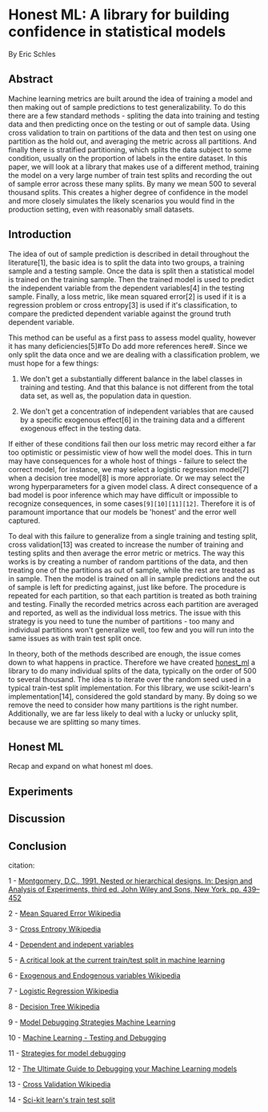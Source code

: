 # Honest ML: A library for building confidence in statistical models

By Eric Schles

## Abstract

Machine learning metrics are built around the idea of training a model and then making out of sample predictions to test generalizability.  To do this there are a few standard methods - spliting the data into training and testing data and then predicting once on the testing or out of sample data.  Using cross validation to train on partitions of the data and then test on using one partition as the hold out, and averaging the metric across all partitions.  And finally there is stratified partitioning, which splits the data subject to some condition, usually on the proportion of labels in the entire dataset.  In this paper, we will look at a library that makes use of a different method, training the model on a very large number of train test splits and recording the out of sample error across these many splits.  By many we mean 500 to several thousand splits.  This creates a higher degree of confidence in the model and more closely simulates the likely scenarios you would find in the production setting, even with reasonably small datasets.

## Introduction

The idea of out of sample prediction is described in detail throughout the literature[1], the basic idea is to split the data into two groups, a training sample and a testing sample.  Once the data is split then a statistical model is trained on the training sample.  Then the trained model is used to predict the independent variable from the dependent variables[4] in the testing sample. Finally, a loss metric, like mean squared error[2] is used if it is a regression problem or cross entropy[3] is used if it's classification, to compare the predicted dependent variable against the ground truth dependent variable.  

This method can be useful as a first pass to assess model quality, however it has many deficiencies[5]#To Do add more references here#.  Since we only split the data once and we are dealing with a classification problem, we must hope for a few things:

1. We don't get a substantially different balance in the label classes in training and testing.  And that this balance is not different from the total data set, as well as, the population data in question.

2. We don't get a concentration of independent variables that are caused by a specific exogenous effect[6] in the training data and a different exogenous effect in the testing data.  

If either of these conditions fail then our loss metric may record either a far too optimistic or pessimistic view of how well the model does.  This in turn may have consequences for a whole host of things - failure to select the correct model, for instance, we may select a logistic regression model[7] when a decision tree model[8] is more approriate.  Or we may select the wrong hyperparameters for a given model class.  A direct consequence of a bad model is poor inference which may have difficult or impossible to recognize consequences, in some cases`[9][10][11][12]`.  Therefore it is of paramount importance that our models be 'honest' and the error well captured.  

To deal with this failure to generalize from a single training and testing split, cross validation[13] was created to increase the number of training and testing splits and then average the error metric or metrics.  The way this works is by creating a number of random partitions of the data, and then treating one of the partitions as out of sample, while the rest are treated as in sample.  Then the model is trained on all in sample predictions and the out of sample is left for predicting against, just like before.  The procedure is repeated for each partition, so that each partition is treated as both training and testing.  Finally the recorded metrics across each partition are averaged and reported, as well as the individual loss metrics.  The issue with this strategy is you need to tune the number of partitions - too many and individual partitions won't generalize well, too few and you will run into the same issues as with train test split once.  

In theory, both of the methods described are enough, the issue comes down to what happens in practice.  Therefore we have created [honest_ml](https://github.com/EricSchles/honest_ml) a library to do many individual splits of the data, typically on the order of 500 to several thousand.  The idea is to iterate over the random seed used in a typical train-test split implementation.  For this library, we use scikit-learn's implementation[14], considered the gold standard by many.  By doing so we remove the need to consider how many partitions is the right number.  Additionally, we are far less likely to deal with a lucky or unlucky split, because we are splitting so many times.  

## Honest ML

Recap and expand on what honest ml does.  

## Experiments

## Discussion

## Conclusion



citation:

1 - [Montgomery, D.C., 1991. Nested or hierarchical designs. In: Design and Analysis of Experiments, third ed. John Wiley and Sons, New York, pp. 439–452](https://scholar.google.com/scholar?q=Montgomery,%20D.C.,%201991.%20Nested%20or%20hierarchical%20designs.%20In:%20Design%20and%20Analysis%20of%20Experiments,%20third%20ed.%20John%20Wiley%20and%20Sons,%20New%20York,%20pp.%20439452.)

2 - [Mean Squared Error Wikipedia](https://en.wikipedia.org/wiki/Mean_squared_error)

3 - [Cross Entropy Wikipedia](https://en.wikipedia.org/wiki/Cross_entropy)

4 - [Dependent and indepent variables](https://en.wikipedia.org/wiki/Dependent_and_independent_variables)

5 - [A critical look at the current train/test split in machine learning](https://arxiv.org/pdf/2106.04525.pdf)

6 - [Exogenous and Endogenous variables Wikipedia](https://en.wikipedia.org/wiki/Exogenous_and_endogenous_variables)

7 - [Logistic Regression Wikipedia](https://en.wikipedia.org/wiki/Logistic_regression)

8 - [Decision Tree Wikipedia](https://en.wikipedia.org/wiki/Decision_tree_learning)

9 - [Model Debugging Strategies Machine Learning](https://neptune.ai/blog/model-debugging-strategies-machine-learning)

10 - [Machine Learning - Testing and Debugging](https://developers.google.com/machine-learning/testing-debugging/common/overview)

11 - [Strategies for model debugging](https://towardsdatascience.com/strategies-for-model-debugging-aa822f1097ce)

12 - [The Ultimate Guide to Debugging your Machine Learning models](https://towardsdatascience.com/the-ultimate-guide-to-debugging-your-machine-learning-models-103dc0f9e421)

13 - [Cross Validation Wikipedia](https://en.wikipedia.org/wiki/Cross-validation_(statistics))

14 - [Sci-kit learn's train test split](https://scikit-learn.org/stable/modules/generated/sklearn.model_selection.train_test_split.html)
